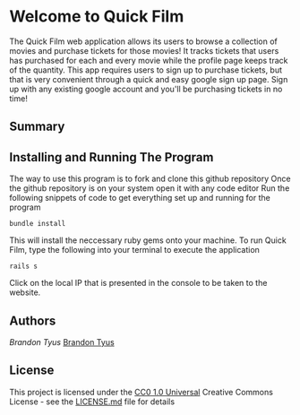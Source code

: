 # Welcome to Quick Film

The Quick Film web application allows its users to browse a collection of movies and purchase tickets for those movies! It tracks tickets that users has purchased for each and every movie while the profile page keeps track of the quantity. This app requires users to sign up to purchase tickets, but that is very convenient through a quick and easy google sign up page. Sign up with any existing google account and you'll be purchasing tickets in no time!

## Summary

## Installing and Running The Program
The way to use this program is to fork and clone this github repository 
Once the github repository is on your system open it with any code editor
Run the following snippets of code to get everything set up and running for the program

    bundle install
This will install the neccessary ruby gems onto your machine.
To run Quick Film, type the following into your terminal to execute the application

    rails s
Click on the local IP that is presented in the console to be taken to the website.

## Authors
 *Brandon Tyus*
    [Brandon Tyus](https://github.com/INTJBrandon)

## License

This project is licensed under the [CC0 1.0 Universal](LICENSE.md)
Creative Commons License - see the [LICENSE.md](LICENSE.md) file for
details


